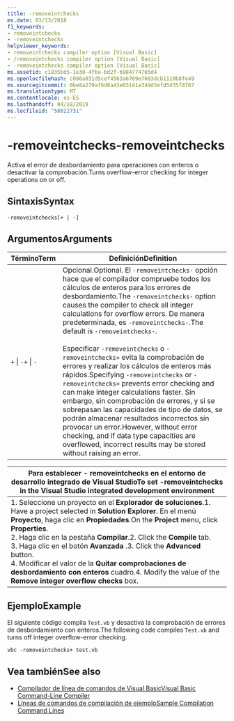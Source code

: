 ```yaml
---
title: -removeintchecks
ms.date: 03/13/2018
f1_keywords:
- removeintchecks
- -removeintchecks
helpviewer_keywords:
- removeintchecks compiler option [Visual Basic]
- /removeintchecks compiler option [Visual Basic]
- -removeintchecks compiler option [Visual Basic]
ms.assetid: c1835bd5-1e38-4fba-bd2f-6984774765d4
ms.openlocfilehash: c086a031d5cef4563a6769e7683dcb1110b8fe49
ms.sourcegitcommit: 0be8a279af6d8a43e03141e349d3efd5d35f8767
ms.translationtype: MT
ms.contentlocale: es-ES
ms.lasthandoff: 04/18/2019
ms.locfileid: "58822731"
---
```

# <a name="-removeintchecks"></a><span data-ttu-id="aad3b-102">-removeintchecks</span><span class="sxs-lookup"><span data-stu-id="aad3b-102">-removeintchecks</span></span>
<span data-ttu-id="aad3b-103">Activa el error de desbordamiento para operaciones con enteros o desactivar la comprobación.</span><span class="sxs-lookup"><span data-stu-id="aad3b-103">Turns overflow-error checking for integer operations on or off.</span></span>  
  
## <a name="syntax"></a><span data-ttu-id="aad3b-104">Sintaxis</span><span class="sxs-lookup"><span data-stu-id="aad3b-104">Syntax</span></span>  
  
```  
-removeintchecks[+ | -]  
```  
  
## <a name="arguments"></a><span data-ttu-id="aad3b-105">Argumentos</span><span class="sxs-lookup"><span data-stu-id="aad3b-105">Arguments</span></span>  
  
|<span data-ttu-id="aad3b-106">Término</span><span class="sxs-lookup"><span data-stu-id="aad3b-106">Term</span></span>|<span data-ttu-id="aad3b-107">Definición</span><span class="sxs-lookup"><span data-stu-id="aad3b-107">Definition</span></span>|  
|---|---|  
|<span data-ttu-id="aad3b-108">`+` &#124; `-`</span><span class="sxs-lookup"><span data-stu-id="aad3b-108">`+` &#124; `-`</span></span>|<span data-ttu-id="aad3b-109">Opcional.</span><span class="sxs-lookup"><span data-stu-id="aad3b-109">Optional.</span></span> <span data-ttu-id="aad3b-110">El `-removeintchecks-` opción hace que el compilador compruebe todos los cálculos de enteros para los errores de desbordamiento.</span><span class="sxs-lookup"><span data-stu-id="aad3b-110">The `-removeintchecks-` option causes the compiler to check all integer calculations for overflow errors.</span></span> <span data-ttu-id="aad3b-111">De manera predeterminada, es `-removeintchecks-`.</span><span class="sxs-lookup"><span data-stu-id="aad3b-111">The default is `-removeintchecks-`.</span></span><br /><br /> <span data-ttu-id="aad3b-112">Especificar `-removeintchecks` o `-removeintchecks+` evita la comprobación de errores y realizar los cálculos de enteros más rápidos.</span><span class="sxs-lookup"><span data-stu-id="aad3b-112">Specifying `-removeintchecks` or `-removeintchecks+` prevents error checking and can make integer calculations faster.</span></span> <span data-ttu-id="aad3b-113">Sin embargo, sin comprobación de errores, y si se sobrepasan las capacidades de tipo de datos, se podrán almacenar resultados incorrectos sin provocar un error.</span><span class="sxs-lookup"><span data-stu-id="aad3b-113">However, without error checking, and if data type capacities are overflowed, incorrect results may be stored without raising an error.</span></span>|  
  
|<span data-ttu-id="aad3b-114">Para establecer - removeintchecks en el entorno de desarrollo integrado de Visual Studio</span><span class="sxs-lookup"><span data-stu-id="aad3b-114">To set -removeintchecks in the Visual Studio integrated development environment</span></span>|  
|---|  
|<span data-ttu-id="aad3b-115">1.  Seleccione un proyecto en el **Explorador de soluciones**.</span><span class="sxs-lookup"><span data-stu-id="aad3b-115">1.  Have a project selected in **Solution Explorer**.</span></span> <span data-ttu-id="aad3b-116">En el menú **Proyecto**, haga clic en **Propiedades**.</span><span class="sxs-lookup"><span data-stu-id="aad3b-116">On the **Project** menu, click **Properties**.</span></span> <br /><span data-ttu-id="aad3b-117">2.  Haga clic en la pestaña **Compilar**.</span><span class="sxs-lookup"><span data-stu-id="aad3b-117">2.  Click the **Compile** tab.</span></span><br /><span data-ttu-id="aad3b-118">3.  Haga clic en el botón **Avanzada** .</span><span class="sxs-lookup"><span data-stu-id="aad3b-118">3.  Click the **Advanced** button.</span></span><br /><span data-ttu-id="aad3b-119">4.  Modificar el valor de la **Quitar comprobaciones de desbordamiento con enteros** cuadro.</span><span class="sxs-lookup"><span data-stu-id="aad3b-119">4.  Modify the value of the **Remove integer overflow checks** box.</span></span>|  
  
## <a name="example"></a><span data-ttu-id="aad3b-120">Ejemplo</span><span class="sxs-lookup"><span data-stu-id="aad3b-120">Example</span></span>  
 <span data-ttu-id="aad3b-121">El siguiente código compila `Test.vb` y desactiva la comprobación de errores de desbordamiento con enteros.</span><span class="sxs-lookup"><span data-stu-id="aad3b-121">The following code compiles `Test.vb` and turns off integer overflow-error checking.</span></span>  
  
```console
vbc -removeintchecks+ test.vb  
```  
  
## <a name="see-also"></a><span data-ttu-id="aad3b-122">Vea también</span><span class="sxs-lookup"><span data-stu-id="aad3b-122">See also</span></span>

- [<span data-ttu-id="aad3b-123">Compilador de línea de comandos de Visual Basic</span><span class="sxs-lookup"><span data-stu-id="aad3b-123">Visual Basic Command-Line Compiler</span></span>](../../../visual-basic/reference/command-line-compiler/index.md)
- [<span data-ttu-id="aad3b-124">Líneas de comandos de compilación de ejemplo</span><span class="sxs-lookup"><span data-stu-id="aad3b-124">Sample Compilation Command Lines</span></span>](../../../visual-basic/reference/command-line-compiler/sample-compilation-command-lines.md)
